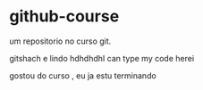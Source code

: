 # github-course
um repositorio no curso git.

gitshach e lindo
hdhdhdhI can type my code herei

gostou do curso , eu ja estu terminando 
